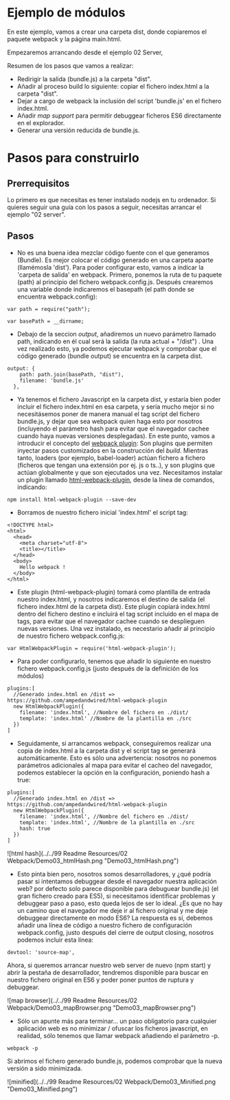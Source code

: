 # Ejemplo de módulos

En este ejemplo, vamos a crear una carpeta dist, donde copiaremos el paquete webpack y la página main.html.

Empezaremos arrancando desde el ejemplo 02 Server,

Resumen de los pasos que vamos a realizar:
 - Redirigir la salida (bundle.js) a la carpeta "dist".
 - Añadir al proceso build lo siguiente: copiar el fichero index.html a la carpeta "dist".
 - Dejar a cargo de webpack la inclusión del script 'bundle.js' en el fichero index.html.
 - Añadir *map support* para permitir debuggear ficheros ES6 directamente en el explorador.
 - Generar una versión reducida de bundle.js.


# Pasos para construirlo

## Prerrequisitos  

Lo primero es que necesitas es tener instalado nodejs en tu ordenador. Si quieres seguir una guía con los pasos a seguir, necesitas arrancar el ejemplo "02 server".

## Pasos  

- No es una buena idea mezclar código fuente con el que generamos (Bundle). Es mejor colocar el código generado en una carpeta aparte (llamémosla 'dist'). Para poder configurar esto, vamos a indicar la 'carpeta de salida' en webpack. Primero, ponemos la ruta de tu paquete (path) al principio del fichero webpack.config.js. Después crearemos una variable donde indicaremos el basepath (el path donde se encuentra webpack.config):

````
var path = require("path");

var basePath = __dirname;
````

- Debajo de la seccion *output*, añadiremos un nuevo parámetro llamado path, indicando en él cual será la salida (la ruta actual + "/dist") . Una vez realizado esto, ya podemos ejecutar webpack y comprobar que el código generado (bundle output) se encuentra en la carpeta dist.

````
output: {
    path: path.join(basePath, "dist"),
    filename: 'bundle.js'
  },
````

- Ya tenemos el fichero Javascript en la carpeta dist, y estaría bien poder incluir el fichero index.html en esa carpeta, y sería mucho mejor si no necesitásemos poner de manera manual el tag script del fichero bundle.js, y dejar que sea webpack quien haga esto por nosotros (incluyendo el parámetro hash para evitar que el navegador cachee cuando haya nuevas versiones desplegadas). En este punto, vamos a introducir el concepto del [webpack plugin](https://webpack.github.io/docs/plugins.html): Son plugins que permiten inyectar pasos customizados en la construcción del *build*. Mientras tanto, loaders (por ejemplo, babel-loader) actúan fichero a fichero (ficheros que tengan una extensión por ej. js o ts..), y son plugins que actúan globalmente y que son ejecutados una vez. Necesitamos instalar un plugin llamado [html-webpack-plugin](https://github.com/ampedandwired/html-webpack-plugin), desde la línea de comandos, indicando:

````
npm install html-webpack-plugin --save-dev
````

- Borramos de nuestro fichero inicial 'index.html' el script tag:

````
<!DOCTYPE html>
<html>
  <head>
    <meta charset="utf-8">
    <title></title>    
  </head>
  <body>
    Hello webpack !
  </body>
</html>
````

- Este plugin (html-webpack-plugin) tomará como plantilla de entrada nuestro index.html, y nosotros indicaremos el destino de salida (el fichero index.html de la carpeta dist). Este plugin copiará index.html dentro del fichero destino e incluirá el tag script incluido en el mapa de tags, para evitar que el navegador cachee cuando se desplieguen nuevas versiones. Una vez instalado, es necestario añadir al principio de nuestro fichero webpack.config.js:

````
var HtmlWebpackPlugin = require('html-webpack-plugin');
````

- Para poder configurarlo, tenemos que añadir lo siguiente en nuestro fichero webpack.config.js (justo después de la definición de los módulos)

````
plugins:[
  //Generado index.html en /dist => https://github.com/ampedandwired/html-webpack-plugin
  new HtmlWebpackPlugin({
    filename: 'index.html', //Nombre del fichero en ./dist/
    template: 'index.html' //Nombre de la plantilla en ./src
  })
]
````


- Seguidamente, si arrancamos webpack, conseguiremos realizar una copia de index.html a la carpeta dist y el script tag se generará automáticamente. Esto es sólo una advertencia: nosotros no ponemos parámetros adicionales al mapa para evitar el cacheo del navegador, podemos establecer la opción en la configuración, poniendo hash a true:

````
plugins:[
  //Generado index.html en /dist => https://github.com/ampedandwired/html-webpack-plugin
  new HtmlWebpackPlugin({
    filename: 'index.html', //Nombre del fichero en ./dist/
    template: 'index.html', //Nombre de la plantilla en ./src
    hash: true			
  })
]
````

![html hash](../../99 Readme Resources/02 Webpack/Demo03_htmlHash.png "Demo03_htmlHash.png")


- Esto pinta bien pero, nosotros somos desarrolladores, y ¿qué podría pasar si intentamos debuggear desde el navegador nuestra aplicación web? por defecto solo parece disponible para debuguear bundle.js) (el gran fichero creado para ES5),  si necesitamos identificar problemas y debuggear paso a paso, esto queda lejos de ser lo ideal. ¿Es que no hay un camino que el navegador me deje ir al fichero original y me deje debuggear directamente en modo ES6? La respuesta es sí, debemos añadir una línea de código a nuestro fichero de configuración webpack.config, justo después del cierre de output closing, nosotros podemos incluir esta línea:

````
devtool: 'source-map',
````
Ahora, si queremos arrancar nuestro web server de nuevo (npm start) y abrir la pestaña de desarrollador, tendremos disponible para buscar en nuestro fichero original en ES6 y poder poner puntos de ruptura y debuggear.

![map browser](../../99 Readme Resources/02 Webpack/Demo03_mapBrowser.png "Demo03_mapBrowser.png")

-  Sólo un apunte más para terminar... un paso obligatorio para cualquier aplicación web es no minimizar / ofuscar los ficheros javascript, en realidad, sólo tenemos que llamar webpack añadiendo el parámetro -p.

````
webpack -p
````

Si abrimos el fichero generado bundle.js, podemos comprobar que la nueva versión a sido minimizada.

![minified](../../99 Readme Resources/02 Webpack/Demo03_Minified.png "Demo03_Minified.png")
